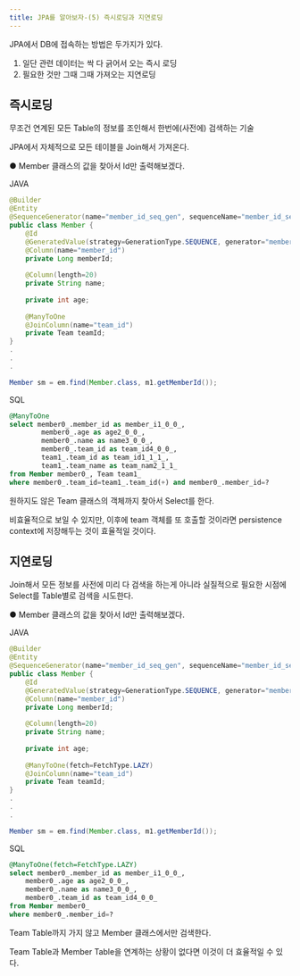 ```yaml
---
title: JPA를 알아보자-(5) 즉시로딩과 지연로딩
---
```


JPA에서 DB에 접속하는 방법은 두가지가 있다.

1. 일단 관련 데이터는 싹 다 긁어서 오는 즉시 로딩
2. 필요한 것만 그때 그때 가져오는 지연로딩

##  즉시로딩
무조건 연계된 모든 Table의 정보를 조인해서 한번에(사전에) 검색하는 기술

JPA에서 자체적으로 모든 테이블을 Join해서 가져온다.

● Member 클래스의 값을 찾아서 Id만 출력해보겠다.

JAVA
```java
@Builder
@Entity
@SequenceGenerator(name="member_id_seq_gen", sequenceName="member_id_seq", initialValue=1, allocationSize=50)
public class Member {
	@Id
	@GeneratedValue(strategy=GenerationType.SEQUENCE, generator="member_id_seq_gen")
	@Column(name="member_id")
	private Long memberId;
	
	@Column(length=20)
	private String name;
	
	private int age;
	
	@ManyToOne
	@JoinColumn(name="team_id")
	private Team teamId;
}
.
.
.

Member sm = em.find(Member.class, m1.getMemberId());
```

SQL
```sql
@ManyToOne
select member0_.member_id as member_i1_0_0_,
		member0_.age as age2_0_0_,
		member0_.name as name3_0_0_,
		member0_.team_id as team_id4_0_0_,
		team1_.team_id as team_id1_1_1_,
		team1_.team_name as team_nam2_1_1_
from Member member0_, Team team1_
where member0_.team_id=team1_.team_id(+) and member0_.member_id=?
```
원하지도 않은 Team 클래스의 객체까지 찾아서 Select를 한다.

비효율적으로 보일 수 있지만,  이후에 team 객체를 또 호출할 것이라면 persistence context에 저장해두는 것이 효율적일 것이다.

## 지연로딩
Join해서 모든 정보를 사전에 미리 다 검색을 하는게 아니라 실질적으로 필요한 시점에 Select를 Table별로 검색을 시도한다.

● Member 클래스의 값을 찾아서 Id만 출력해보겠다.

JAVA
```java
@Builder
@Entity
@SequenceGenerator(name="member_id_seq_gen", sequenceName="member_id_seq", initialValue=1, allocationSize=50)
public class Member {
	@Id
	@GeneratedValue(strategy=GenerationType.SEQUENCE, generator="member_id_seq_gen")
	@Column(name="member_id")
	private Long memberId;
	
	@Column(length=20)
	private String name;
	
	private int age;
	
	@ManyToOne(fetch=FetchType.LAZY)
	@JoinColumn(name="team_id")
	private Team teamId;
}
.
.
.

Member sm = em.find(Member.class, m1.getMemberId());
```

SQL
```sql
@ManyToOne(fetch=FetchType.LAZY)
select member0_.member_id as member_i1_0_0_,
	member0_.age as age2_0_0_,
	member0_.name as name3_0_0_,
	member0_.team_id as team_id4_0_0_
from Member member0_
where member0_.member_id=?
```
Team Table까지 가지 않고 Member 클래스에서만 검색한다.

Team Table과 Member Table을 연계하는 상황이 없다면 이것이 더 효율적일 수 있다.
